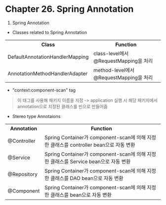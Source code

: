 # Chapter 26. Spring Annotation

1. Spring Annotation

- Classes related to Spring Annotation
<table>
  <tr>
    <th>Class</th>
    <th>Function</th>
  </tr>
  <tr>
    <td>DefaultAnnotationHandlerMapping</td>
    <td>class-level에서 @RequestMapping을 처리</td>
  </tr>
  <tr>
    <td>AnnotationMethodHandlerAdapter</td>
    <td>method-level에서 @RequestMapping을 처리</td>
  </tr>
</table>

- "context:component-scan" tag
> 이 태그를 사용해 패키지 이름을 지정 -> application 실행 시 해당 패키지에서 annotation으로 지정된 클래스를 빈으로 만들어줌

- Stereo type Annotaions
<table>
  <tr>
    <th>Annotation</th>
    <th>Function</th>
  </tr>
  <tr>
    <td>@Controller</td>
    <td>Spring Container가 component-scan에 의해 지정한 클래스를 controller bean으로 자동 변환
  </tr>
  <tr>
    <td>@Service</td>
    <td>Spring Container가 component-scan에 의해 지정한 클래스를 Service bean으로 자동 변환
  </tr>
  <tr>
    <td>@Repository</td>
    <td>Spring Container가 component-scan에 의해 지정한 클래스를 DAO bean으로 자동 변환
  </tr>
  <tr>
    <td>@Component</td>
    <td>Spring Container가 component-scan에 의해 지정한 클래스를 bean으로 자동 변환
  </tr>
</table>



  
